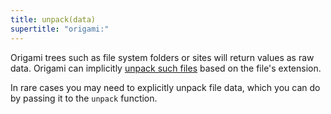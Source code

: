```yaml
---
title: unpack(data)
supertitle: "origami:"
---
```


Origami trees such as file system folders or sites will return values as raw data. Origami can implicitly [unpack such files](/language/fileTypes.html#unpacking-files) based on the file's extension.

In rare cases you may need to explicitly unpack file data, which you can do by passing it to the `unpack` function.
